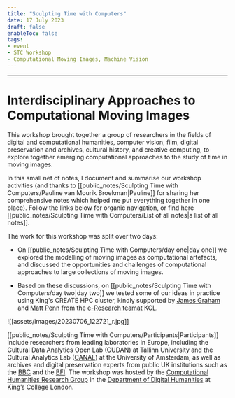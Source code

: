 ```yaml
---
title: "Sculpting Time with Computers"
date: 17 July 2023
draft: false
enableToc: false
tags:
- event
- STC Workshop
- Computational Moving Images, Machine Vision
---
```

---

# Interdisciplinary Approaches to Computational Moving Images

This workshop brought together a group of researchers in the fields of digital and computational humanities, computer vision, film, digital preservation and archives, cultural history, and creative computing, to explore together emerging computational approaches to the study of time in moving images.

In this small net of notes, I document and summarise our workshop activities (and thanks to [[public_notes/Sculpting Time with Computers/Pauline van Mourik Broekman|Pauline]] for sharing her comprehensive notes which helped me put everything together in one place). Follow the links below for organic navigation, or find here [[public_notes/Sculpting Time with Computers/List of all notes|a list of all notes]]. 

The work for this workshop was split over two days:

-  On [[public_notes/Sculpting Time with Computers/day one|day one]] we explored the modelling of moving images as computational artefacts, and discussed the opportunities and challenges of computational approaches to large collections of moving images. 

- Based on these discussions, on [[public_notes/Sculpting Time with Computers/day two|day two]] we tested some of our ideas in practice using King's CREATE HPC cluster, kindly supported by [James Graham](https://www.kcl.ac.uk/people/james-graham) and [Matt Penn](https://www.kcl.ac.uk/people/matt-penn) from the [e-Research team](https://www.kcl.ac.uk/research/facilities/e-research)at KCL.


![[assets/images/20230706_122721_r.jpg]]

[[public_notes/Sculpting Time with Computers/Participants|Participants]] include researchers from leading laboratories in Europe, including the Cultural Data Analytics Open Lab ([CUDAN](https://cudan.tlu.ee/)) at Tallinn University and the Cultural Analytics Lab ([CANAL](http://canal-lab.uva.nl/)) at the University of Amsterdam, as well as archives and digital preservation experts from public UK institutions such as the [BBC](https://www.bbc.co.uk/archive/) and the [BFI](https://www2.bfi.org.uk/explore-film-tv/bfi-national-archive/about-bfi-national-archive/archive-teams/data-team). The workshop was hosted by the [Computational Humanities Research Group](https://www.kcl.ac.uk/research/computational-humanities-research-group) in the [Department of Digital Humanities](https://www.kcl.ac.uk/ddh) at King’s College London.

